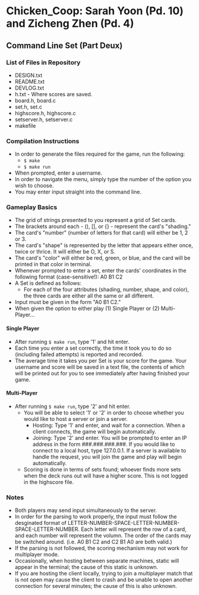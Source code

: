 # Chicken_Coop: Sarah Yoon (Pd. 10) and Zicheng Zhen (Pd. 4)

## Command Line Set (Part Deux)

### List of Files in Repository
* DESIGN.txt
* README.txt
* DEVLOG.txt
* h.txt - Where scores are saved.
* board.h, board.c
* set.h, set.c
* highscore.h, highscore.c
* setserver.h, setserver.c
* makefile

### Compilation Instructions
* In order to generate the files required for the game, run the following:
  * `$ make`
  * `$ make run`
* When prompted, enter a username.
* In order to navigate the menu, simply type the number of the option you wish to choose.
* You may enter input straight into the command line. 

### Gameplay Basics
* The grid of strings presented to you represent a grid of Set cards.
* The brackets around each - (), [], or {} - represent the card's "shading."
* The card's "number" (number of letters for that card) will either be 1, 2 or 3.
* The card's "shape" is represented by the letter that appears either once, twice or thrice. It will either be O, X, or S.
* The card's "color" will either be red, green, or blue, and the card will be printed in that color in terminal.
* Whenever prompted to enter a set, enter the cards' coordinates in the following format (case-sensitive!): A0 B1 C2
* A Set is defined as follows:
  * For each of the four attributes (shading, number, shape, and color), the three cards are either all the same or all different.
* Input must be given in the form "A0 B1 C2."
* When given the option to either play (1) Single Player or (2) Multi-Player...

#### Single Player
* After running `$ make run`, type '1' and hit enter.
* Each time you enter a set correctly, the time it took you to do so (including failed attempts) is reported and recorded.
* The average time it takes you per Set is your score for the game. Your username and score will be saved in a text file, the contents of which will be printed out for you to see immediately after having finished your game.

#### Multi-Player
* After running `$ make run`, type '2' and hit enter.
  * You will be able to select '1' or '2' in order to choose whether you would like to host a server or join a server.
    * Hosting: Type '1' and enter, and wait for a connection. When a client connects, the game will begin automatically.
    * Joining: Type '2' and enter. You will be prompted to enter an IP address in the form ###.###.###.###. If you would like to connect to a local host, type 127.0.0.1. If a server is available to handle the request, you will join the game and play will begin automatically.
  * Scoring is done in terms of sets found; whoever finds more sets when the deck runs out will have a higher score. This is not logged in the highscore file.
  
### Notes
* Both players may send input simultaneously to the server.
* In order for the parsing to work properly, the input must follow the desginated format of LETTER-NUMBER-SPACE-LETTER-NUMBER-SPACE-LETTER-NUMBER. Each letter will represent the row of a card, and each number will represent the volumn. The order of the cards may be switched around. (i.e. A0 B1 C2 and C2 B1 A0 are both valid.)
* If the parsing is not followed, the scoring mechanism may not work for multiplayer mode.
* Occasionally, when hosting between separate machines, static will appear in the terminal; the cause of this static is unknown. 
* If you are hosting the client locally, trying to join a multiplayer match that is not open may cause the client to crash and be unable to open another connection for several minutes; the cause of this is also unknown.
